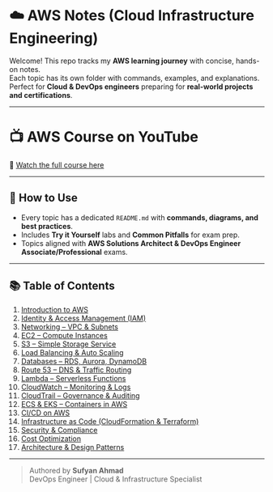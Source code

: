 # ☁️ AWS Notes (Cloud Infrastructure Engineering)

Welcome! This repo tracks my **AWS learning journey** with concise, hands-on notes.  
Each topic has its own folder with commands, examples, and explanations. Perfect for **Cloud & DevOps engineers** preparing for **real-world projects and certifications**.

---

# 📺 AWS Course on YouTube  
🎥 [Watch the full course here](https://youtu.be/R6yysJg_rKE?list=PLJB9b1bbB85EabGxfihssYhe46dZRHXfn)

---

## 📌 How to Use
- Every topic has a dedicated `README.md` with **commands, diagrams, and best practices**.  
- Includes **Try it Yourself** labs and **Common Pitfalls** for exam prep.  
- Topics aligned with **AWS Solutions Architect & DevOps Engineer Associate/Professional** exams.  

---

## 📚 Table of Contents

1. [Introduction to AWS](01-introduction/README.md)  
2. [Identity & Access Management (IAM)](02-iam/README.md)  
3. [Networking – VPC & Subnets](03-networking-vpc/README.md)  
4. [EC2 – Compute Instances](04-ec2/README.md)  
5. [S3 – Simple Storage Service](05-s3/README.md)  
6. [Load Balancing & Auto Scaling](06-load-balancing/README.md)  
7. [Databases – RDS, Aurora, DynamoDB](07-rds-databases/README.md)  
8. [Route 53 – DNS & Traffic Routing](08-route53/README.md)  
9. [Lambda – Serverless Functions](09-lambda/README.md)  
10. [CloudWatch – Monitoring & Logs](10-cloudwatch/README.md)  
11. [CloudTrail – Governance & Auditing](11-cloudtrail/README.md)  
12. [ECS & EKS – Containers in AWS](12-eks-ecs/README.md)  
13. [CI/CD on AWS](13-ci-cd/README.md)  
14. [Infrastructure as Code (CloudFormation & Terraform)](14-cloudformation-terraform/README.md)  
15. [Security & Compliance](15-security-compliance/README.md)  
16. [Cost Optimization](16-cost-optimization/README.md)  
17. [Architecture & Design Patterns](17-architecture-design/README.md)  

---

> Authored by **Sufyan Ahmad**  
DevOps Engineer | Cloud & Infrastructure Specialist  

